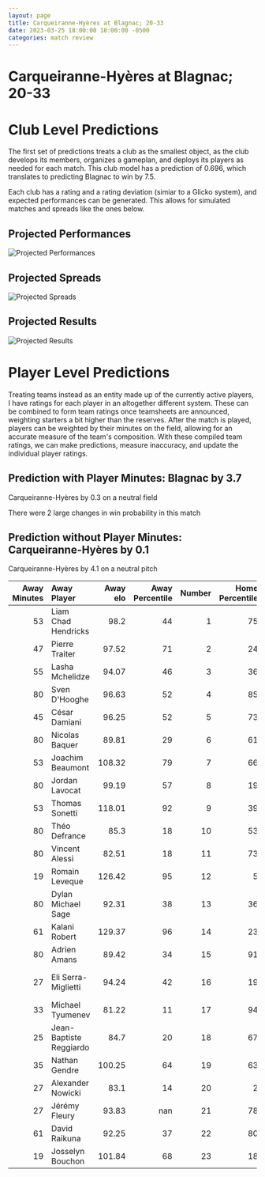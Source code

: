 ```yaml
---  
layout: page  
title: Carqueiranne-Hyères at Blagnac; 20-33  
date: 2023-03-25 18:00:00 18:00:00 -0500  
categories: match review  
---
```

# Carqueiranne-Hyères at Blagnac; 20-33

# Club Level Predictions


The first set of predictions treats a club as the smallest object, as the club develops its members, organizes a gameplan, and deploys its players as needed for each match. This club model has a prediction of 0.696, which translates to predicting Blagnac to win by 7.5.

Each club has a rating and a rating deviation (simiar to a Glicko system), and expected performances can be generated. This allows for simulated matches and spreads like the ones below.
## Projected Performances


![Projected Performances](plots/performances_2023-03-25-Blagnac-Carqueiranne-Hyères.png)
## Projected Spreads


![Projected Spreads](plots/spreads_2023-03-25-Blagnac-Carqueiranne-Hyères.png)
## Projected Results


![Projected Results](plots/resultbar_2023-03-25-Blagnac-Carqueiranne-Hyères.png)
# Player Level Predictions


Treating teams instead as an entity made up of the currently active players, I have ratings for each player in an altogether different system. These can be combined to form team ratings once teamsheets are announced, weighting starters a bit higher than the reserves. After the match is played, players can be weighted by their minutes on the field, allowing for an accurate measure of the team's composition. With these compiled team ratings, we can make predictions, measure inaccuracy, and update the individual player ratings.
## Prediction with Player Minutes: Blagnac by 3.7


Carqueiranne-Hyères by 0.3 on a neutral field

There were 2 large changes in win probability in this match
## Prediction without Player Minutes: Carqueiranne-Hyères by 0.1


Carqueiranne-Hyères by 4.1 on a neutral pitch



|   Away Minutes | Away Player             |   Away elo |   Away Percentile |   Number |   Home Percentile |   Home elo | Home Player          |   Home Minutes |
|---------------:|:------------------------|-----------:|------------------:|---------:|------------------:|-----------:|:---------------------|---------------:|
|             53 | Liam Chad Hendricks     |      98.2  |                44 |        1 |                75 |     100.82 | Alexis Decaux        |             52 |
|             47 | Pierre Traiter          |      97.52 |                71 |        2 |                24 |      87.45 | Florian Bertrand     |             64 |
|             55 | Lasha Mchelidze         |      94.07 |                46 |        3 |                36 |      91.82 | Marco Trauth         |             52 |
|             80 | Sven D'Hooghe           |      96.63 |                52 |        4 |                85 |     111.23 | Vincent Mutel        |             80 |
|             45 | César Damiani           |      96.25 |                52 |        5 |                73 |     102.03 | Lilian Rousset       |             80 |
|             80 | Nicolas Baquer          |      89.81 |                29 |        6 |                61 |      98.81 | Nikita Bekov         |             57 |
|             53 | Joachim Beaumont        |     108.32 |                79 |        7 |                66 |     101.4  | Ianis Ponsole        |             80 |
|             80 | Jordan Lavocat          |      99.19 |                57 |        8 |                19 |      86.63 | Nekolo Tolofua       |             57 |
|             53 | Thomas Sonetti          |     118.01 |                92 |        9 |                39 |      99.14 | Corentin Penc'hoat   |             32 |
|             80 | Théo Defrance           |      85.3  |                18 |       10 |                53 |      97.66 | Valentin Delpy       |             52 |
|             80 | Vincent Alessi          |      82.51 |                18 |       11 |                73 |     104.79 | Dorian Terrou        |             80 |
|             19 | Romain Leveque          |     126.42 |                95 |       12 |                 5 |      68.33 | Antoine Renaud       |             80 |
|             80 | Dylan Michael Sage      |      92.31 |                38 |       13 |                36 |      91.31 | Aurelien Labau       |             80 |
|             61 | Kalani Robert           |     129.37 |                96 |       14 |                23 |      86.75 | Lucas Martins        |             80 |
|             80 | Adrien Amans            |      89.42 |                34 |       15 |                91 |     119.06 | Jean-Andre Vernetti  |             57 |
|             27 | Eli Serra-Miglietti     |      94.24 |                42 |       16 |                19 |      86.3  | Jean-Baptiste Martin |             28 |
|             33 | Michael Tyumenev        |      81.22 |                11 |       17 |                94 |     117.37 | Leeroy Cloostermans  |             16 |
|             25 | Jean-Baptiste Reggiardo |      84.7  |                20 |       18 |                67 |      97.93 | Fabien Lorenzon      |             28 |
|             35 | Nathan Gendre           |     100.25 |                64 |       19 |                63 |      97.74 | Alexandre Perrin     |             23 |
|             27 | Alexander Nowicki       |      83.1  |                14 |       20 |                 2 |      66.64 | Lucas Tolofua        |             23 |
|             27 | Jérémy Fleury           |      93.83 |               nan |       21 |                78 |     105.78 | Paul Ravier          |             48 |
|             61 | David Raikuna           |      92.25 |                37 |       22 |                80 |     108.91 | Ugo Seunes           |             28 |
|             19 | Josselyn Bouchon        |     101.84 |                68 |       23 |                18 |      83.85 | Lukas Doyhenard      |             23 |

